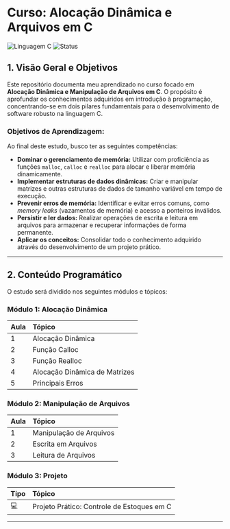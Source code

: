 # Curso: Alocação Dinâmica e Arquivos em C

![Linguagem C](https://img.shields.io/badge/Linguagem-C-blue.svg)
![Status](https://img.shields.io/badge/Status-Em%20Andamento-yellow.svg)

## 1. Visão Geral e Objetivos

Este repositório documenta meu aprendizado no curso focado em **Alocação Dinâmica e Manipulação de Arquivos em C**. O propósito é aprofundar os conhecimentos adquiridos em introdução à programação, concentrando-se em dois pilares fundamentais para o desenvolvimento de software robusto na linguagem C.

### Objetivos de Aprendizagem:
Ao final deste estudo, busco ter as seguintes competências:

* **Dominar o gerenciamento de memória:** Utilizar com proficiência as funções `malloc`, `calloc` e `realloc` para alocar e liberar memória dinamicamente.
* **Implementar estruturas de dados dinâmicas:** Criar e manipular matrizes e outras estruturas de dados de tamanho variável em tempo de execução.
* **Prevenir erros de memória:** Identificar e evitar erros comuns, como *memory leaks* (vazamentos de memória) e acesso a ponteiros inválidos.
* **Persistir e ler dados:** Realizar operações de escrita e leitura em arquivos para armazenar e recuperar informações de forma permanente.
* **Aplicar os conceitos:** Consolidar todo o conhecimento adquirido através do desenvolvimento de um projeto prático.

---

## 2. Conteúdo Programático

O estudo será dividido nos seguintes módulos e tópicos:

### Módulo 1: Alocação Dinâmica

| Aula | Tópico |
| :--- | :--- |
| 1 | Alocação Dinâmica |
| 2 | Função Calloc |
| 3 | Função Realloc |
| 4 | Alocação Dinâmica de Matrizes |
| 5 | Principais Erros |

### Módulo 2: Manipulação de Arquivos

| Aula | Tópico |
| :--- | :--- |
| 1 | Manipulação de Arquivos |
| 2 | Escrita em Arquivos |
| 3 | Leitura de Arquivos |

### Módulo 3: Projeto

| Tipo | Tópico |
| :--- | :--- |
| 💻 | Projeto Prático: Controle de Estoques em C |

---
